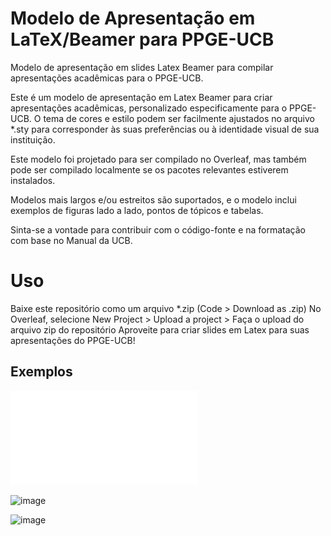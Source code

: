 # Modelo de Apresentação em LaTeX/Beamer para PPGE-UCB

Modelo de apresentação em slides Latex Beamer para compilar apresentações acadêmicas para o PPGE-UCB.

Este é um modelo de apresentação em Latex Beamer para criar apresentações acadêmicas, personalizado especificamente para o PPGE-UCB. O tema de cores e estilo podem ser facilmente ajustados no arquivo *.sty para corresponder às suas preferências ou à identidade visual de sua instituição.

Este modelo foi projetado para ser compilado no Overleaf, mas também pode ser compilado localmente se os pacotes relevantes estiverem instalados.

Modelos mais largos e/ou estreitos são suportados, e o modelo inclui exemplos de figuras lado a lado, pontos de tópicos e tabelas.

Sinta-se a vontade para contribuir com o código-fonte e na formatação com base no Manual da UCB.

# Uso
Baixe este repositório como um arquivo *.zip (Code > Download as .zip)
No Overleaf, selecione New Project > Upload a project > Faça o upload do arquivo zip do repositório
Aproveite para criar slides em Latex para suas apresentações do PPGE-UCB!

## Exemplos

![image](./Modelo_de_apresentao_do_PPGE_UCB.pdf)

![image](./Modelo_de_apresentao_do_PPGE_UCB_Página_2.png)

![image](./Modelo_de_apresentao_do_PPGE_UCB_Página_9.png)


